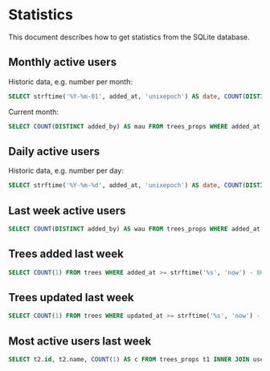 # Statistics

This document describes how to get statistics from the SQLite database.


## Monthly active users

Historic data, e.g. number per month:

```sql
SELECT strftime('%Y-%m-01', added_at, 'unixepoch') AS date, COUNT(DISTINCT added_by) AS mau FROM trees_props GROUP BY date ORDER BY date DESC LIMIT 12;
```

Current month:

```sql
SELECT COUNT(DISTINCT added_by) AS mau FROM trees_props WHERE added_at >= strftime('%s', 'now') - 86400 * 30;
```

## Daily active users

Historic data, e.g. number per day:

```sql
SELECT strftime('%Y-%m-%d', added_at, 'unixepoch') AS date, COUNT(DISTINCT added_by) AS dau FROM trees_props GROUP BY date ORDER BY date DESC LIMIT 30;
```


## Last week active users

```sql
SELECT COUNT(DISTINCT added_by) AS wau FROM trees_props WHERE added_at >= strftime('%s', 'now') - 86400 * 7;
```


## Trees added last week

```sql
SELECT COUNT(1) FROM trees WHERE added_at >= strftime('%s', 'now') - 86400 * 7;
```


## Trees updated last week

```sql
SELECT COUNT(1) FROM trees WHERE updated_at >= strftime('%s', 'now') - 86400 * 7;
```


## Most active users last week

```sql
SELECT t2.id, t2.name, COUNT(1) AS c FROM trees_props t1 INNER JOIN users t2 ON t2.id = t1.added_by WHERE added_at >= strftime('%s', 'now') - 86400 * 7 GROUP BY t1.added_by ORDER BY c DESC;
```
